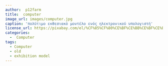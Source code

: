 ```yaml
---
author:  p12farm
title:  computer
image_url: images/computer.jpg
caption: 'πολύτιμο εκθεσιακό μοντέλο ενός ηλεκτρονικού υπολογιστή'
license_url: https://pixabay.com/el/%CF%85%CF%80%CE%BF%CE%BB%CE%BF%CE%B3%CE%B9%CF%83%CF%84%CE%AE-%CE%BC%CE%B7%CF%87%CE%AC%CE%BD%CE%B7%CE%BC%CE%B1-vintage-retro-1431748/
categories:
  -  Computer
tags:
  - Computer
  - old
  - exhibition model
---
```

